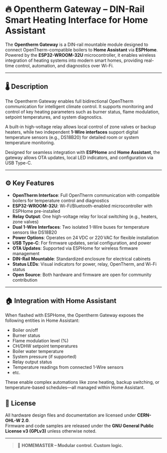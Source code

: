 # 🔥 Opentherm Gateway – DIN-Rail Smart Heating Interface for Home Assistant

The **Opentherm Gateway** is a DIN-rail mountable module designed to connect OpenTherm-compatible boilers to **Home Assistant** via **ESPHome**. Powered by the **ESP32-WROOM-32U** microcontroller, it enables wireless integration of heating systems into modern smart homes, providing real-time control, automation, and diagnostics over Wi-Fi.

---

## 🌡️ Description

The Opentherm Gateway enables full bidirectional OpenTherm communication for intelligent climate control. It supports monitoring and control of key heating parameters such as burner status, flame modulation, setpoint temperatures, and system diagnostics.

A built-in high-voltage relay allows local control of zone valves or backup heaters, while two independent **1-Wire interfaces** support digital temperature sensors (e.g., DS18B20) for detailed room or system temperature monitoring.

Designed for seamless integration with **ESPHome** and **Home Assistant**, the gateway allows OTA updates, local LED indicators, and configuration via USB Type-C.

---

## ⚙️ Key Features

- **OpenTherm Interface**: Full OpenTherm communication with compatible boilers for temperature control and diagnostics
- **ESP32-WROOM-32U**: Wi-Fi/Bluetooth-enabled microcontroller with ESPHome pre-installed
- **Relay Output**: One high-voltage relay for local switching (e.g., heaters, zone valves)
- **Dual 1-Wire Interfaces**: Two isolated 1-Wire buses for temperature sensors like DS18B20
- **Power Options**: Operates on 24 VDC or 220 VAC for flexible installation
- **USB Type-C**: For firmware updates, serial configuration, and power
- **OTA Updates**: Supported via ESPHome for wireless firmware management
- **DIN-Rail Mountable**: Standardized enclosure for electrical cabinets
- **Status LEDs**: Visual indicators for power, relay, OpenTherm, and Wi-Fi status
- **Open Source**: Both hardware and firmware are open for community contribution

---

## 🏠 Integration with Home Assistant

When flashed with ESPHome, the Opentherm Gateway exposes the following entities in Home Assistant:

- Boiler on/off
- Burner status
- Flame modulation level (%)
- CH/DHW setpoint temperatures
- Boiler water temperature
- System pressure (if supported)
- Relay output status
- Temperature readings from connected 1-Wire sensors
- etc.

These enable complex automations like zone heating, backup switching, or temperature-based schedules—all managed within Home Assistant.

## 📄 License

All hardware design files and documentation are licensed under **CERN-OHL-W 2.0**.  
Firmware and code samples are released under the **GNU General Public License v3 (GPLv3)** unless otherwise noted.

---

> 🔧 **HOMEMASTER – Modular control. Custom logic.**

